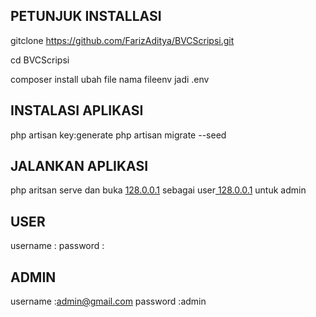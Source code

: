 ## PETUNJUK INSTALLASI
gitclone https://github.com/FarizAditya/BVCScripsi.git

cd BVCScripsi

composer install
ubah file nama fileenv jadi .env

## INSTALASI APLIKASI
php artisan key:generate
php artisan migrate --seed

## JALANKAN APLIKASI
php aritsan serve
dan buka [128.0.0.1](http://127.0.0.1:8000/) sebagai user[
128.0.0.1](http://127.0.0.1:8000/admin/) untuk admin
## USER
username : 
password : 

## ADMIN
username :admin@gmail.com
password :admin
